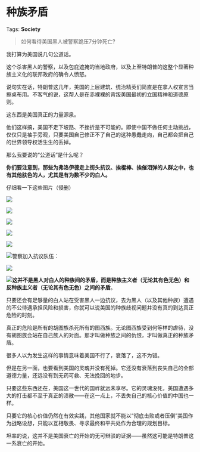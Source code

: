# 种族矛盾

Tags: **Society**

> 如何看待美国黑人被警察跪压7分钟死亡?



我打算为美国说几句公道话。

这个杀害黑人的警察，以及包庇遮掩的当地政府，以及上至特朗普的这整个显著种族主义化的联邦政府的确令人愤怒。

说句实在话，特朗普这几年，美国的上层建筑、统治精英们简直是在拿人权宣言当擦桌布用。不客气的说，这帮人是在赤裸裸的背叛美国最初的立国精神和道德原则。

这东西是美国真正的力量源泉。

他们这样搞，美国不走下坡路、不挫折是不可能的。即使中国不做任何主动挑战，仅仅只是袖手旁观，只要美国自己修正不了自己的这种愚蠢走向，自己都会把自己的世界领导权活生生的丢掉。

那么我要说的“公道话”是什么呢？

**你们要注意到，那些为弗洛伊德走上街头抗议、挨棍棒、挨催泪弹的人群之中，也有其他肤色的人，尤其是有为数不少的白人。**

仔细看一下这些图片（侵删）

  


![](https://picx.zhimg.com/50/v2-f9a3c5a54a0f0b1be31d949ece51cbff_720w.jpg?source=1940ef5c)  


![](https://picx.zhimg.com/50/v2-56c74573ec6b61acafb72a2bdc49e750_720w.jpg?source=1940ef5c)  


  


![](https://pic1.zhimg.com/50/v2-9f8c98ca348ae569c131b83397d44bf1_720w.jpg?source=1940ef5c)  


![](https://pic1.zhimg.com/50/v2-e5c760d1b4d176de6f1a8477010e1944_720w.jpg?source=1940ef5c)  


![](https://pic1.zhimg.com/50/v2-52288933f02a8d1837687810442b1f43_720w.jpg?source=1940ef5c)  


![](https://pic1.zhimg.com/50/v2-fd184d53d2c69224e76b70e0bf25bd08_720w.jpg?source=1940ef5c)警察加入抗议队伍：

![](https://picx.zhimg.com/50/v2-10b44869bd01a6e09bf20db49155547a_720w.jpg?source=1940ef5c)  


![](https://picx.zhimg.com/50/v2-13b27e59f5441cf19cc59501af124de9_720w.jpg?source=1940ef5c)**这并不是黑人对白人的种族间的矛盾，而是种族主义者（无论其有色无色）和反种族主义者（无论其有色无色）之间的矛盾**。

只要还会有足够量的白人站在受害黑人一边抗议，去为黑人（以及其他种族）遭遇的不公待遇承担风险和损害，你就可以说美国的种族歧视问题并没有真的到达真正危险的时刻。

真正的危险是所有的胡图族杀死所有的图西族。无论图西族受到何等样的虐待，没有胡图族会站在自己族人的对面。那才叫做种族之间的仇恨，才叫做真正的种族矛盾。

很多人以为发生这样的事情意味着美国不行了，衰落了，这不为错。

但是在另一面，也要看到美国的灵魂并没有死掉。它还没有衰落到丧失自己的全部道德力量，还远没有到无药可救、无法挽回的地步。

只要这些东西还在，美国这一世代的国祚就远未享尽。它的灵魂没死，美国遭遇多大的打击都不至于真正的溃散——在这一点上，不丢失自己的核心价值的中国也一样。

只要它的核心价值仍然在有效实践，其他国家就不能以“彻底击败或者压倒”美国作为战略设想，只能以互相敬畏、寻求最终和平共处作为合理的规划目标。

坦率的说，这并不是美国衰亡的开始的无可辩驳的证据——虽然这可能是特朗普这一系衰亡的开始。




